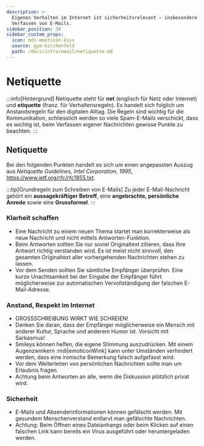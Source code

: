 ```yaml
---
description: >-
  Eigenes Verhalten im Internet ist sicherheitsrelevant – insbesondere beim
  Verfassen von E-Mails.
sidebar_position: 30
sidebar_custom_props:
  icon: mdi-emoticon-kiss
  source: gym-kirchenfeld
  path: /docs/infra/email/netiquette.md
---
```


# Netiquette

:::info[Hintergrund]
Netiquette steht für **net** (englisch für Netz oder Internet) und **etiquette** (franz. für Verhaltensregeln). Es handelt sich folglich um Anstandsregeln für den digitalen Alltag. Die Regeln sind wichtig für die Kommunikation, schliesslich werden so viele Spam-E-Mails verschickt, dass es wichtig ist, beim Verfassen eigener Nachrichten gewisse Punkte zu beachten.
:::

## Netiquette
Bei den folgenden Punkten handelt es sich um einen angepassten Auszug aus *Netiquette Guidelines, Intel Corporation, 1995*, https://www.ietf.org/rfc/rfc1855.txt.

:::tip[Grundregeln zum Schreiben von E-Mails]
Zu jeder E-Mail-Nachricht gehört ein **aussagekräftiger Betreff**, eine **angebrachte, persönliche Anrede** sowie eine **Grussformel**.
:::

### Klarheit schaffen
- Eine Nachricht zu einem neuen Thema startet man korrekterweise als neue Nachricht und nicht mittels Antworten-Funktion.
- Beim Antworten sollten Sie nur soviel Originaltext zitieren, dass Ihre Antwort richtig verstanden wird. Es ist meist nicht sinnvoll, den gesamten Originaltext aller vorhergehenden Nachrichten stehen zu lassen.
- Vor dem Senden sollten Sie sämtliche Empfänger überprüfen. Eine kurze Unachtsamkeit bei der Eingabe der Empfänger führt möglicherweise zur automatischen Vervollständigung der falschen E-Mail-Adresse.

### Anstand, Respekt im Internet
- GROSSSCHREIBUNG WIRKT WIE SCHREIEN!
- Denken Sie daran, dass der Empfänger möglicherweise ein Mensch mit anderer Kultur, Sprache und anderem Humor ist. Vorsicht mit Sarkasmus!
- Smileys können helfen, die eigene Stimmung auszudrücken. Mit einem Augenzwinkern :mdi[emoticonWink] kann unter Umständen verhindert werden, dass eine ironische Bemerkung falsch aufgefasst wird.
- Vor dem Weiterleiten von persönlichen Nachrichten sollte man um Erlaubnis fragen.
- Achtung beim Antworten an alle, wenn die Diskussion plötzlich privat wird.

### Sicherheit
- E-Mails und Absenderinformationen können gefälscht werden. Mit gesundem Menschenverstand entlarvt man gefälschte Nachrichten.
- Achtung: Beim Öffnen eines Dateianhangs oder beim Klicken auf einen falschen Link kann bereits ein Virus ausgeführt oder heruntergeladen werden.

